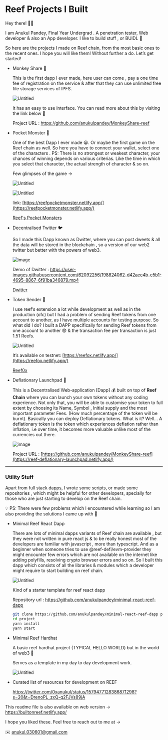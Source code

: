 # Reef Projects I Built

Hey there! 👋🏼

I am Anukul Pandey, Final Year Undergrad . A penetration tester, Web developer & also an App developer. I like to build stuff , or BUIDL 🙂

So here are the projects I made on Reef chain, from the most basic ones to the recent ones. I hope you will like them! Without further a do. Let’s get started!

- Monkey Share 🐒
    
    This is the first dapp I ever made, here user can come , pay a one time fee of registration on the service & after that they can use unlimited free file storage services of IPFS. 
    
    ![Untitled](Reef%20Projects%20I%20Built%208b6b2f8cbbcd48de8846d1d897d0a64c/Untitled.png)
    
    It has an easy to use interface. You can read more about this by visiting the link below 🙂
    
    Project URL : https://github.com/anukulpandey/MonkeyShare-reef
    
- Pocket Monster 🦖
    
    One of the best Dapp I ever made 😀. Or maybe the first game on the Reef chain as well. So here you have to connect your wallet, select one of the characters . PS: There is no strongest or weakest character, your chances of winning depends on various criterias. Like the time in which you select that character, the actual strength of character & so on.
    
    Few glimpses of the game → 
    
    ![Untitled](Reef%20Projects%20I%20Built%208b6b2f8cbbcd48de8846d1d897d0a64c/Untitled%201.png)
    
    ![Untitled](Reef%20Projects%20I%20Built%208b6b2f8cbbcd48de8846d1d897d0a64c/Untitled%202.png)
    
    link: [https://reefpocketmonster.netlify.app/](https://reefpocketmonster.netlify.app/)
    
    [Reef's Pocket Monsters](https://reefpocketmonster.netlify.app/)
    
- Decentralised Twitter 🐦
    
   So I made this Dapp known as Dwitter, where you can post dweets & all the data will be stored in the blockchain , so a version of our web2 twitter but better with the powers of web3.
    
    ![image](https://user-images.githubusercontent.com/62092256/198824050-02ab1758-54a8-4cb9-85f6-6aba4766d937.png)
    
    Demo of Dwitter : 
    https://user-images.githubusercontent.com/62092256/198824062-d42aec4b-c5b1-4695-8867-6f91ba346879.mp4

    [Dwitter](https://dwitter-reef.netlify.app/)
    
- Token Sender 🦊
    
    I use reef’s extension a lot while development as well as in the production (ofc) but I had a problem of sending Reef tokens from one account to another, as I have multiple accounts for testing purpose. So what did I do? I built a DAPP specifically for sending Reef tokens from one account to another 😎 & the transaction fee per transaction is just 1.51 Reefs.
    
    ![Untitled](Reef%20Projects%20I%20Built%208b6b2f8cbbcd48de8846d1d897d0a64c/Untitled%203.png)
    
    It’s available on testnet: [https://reefox.netlify.app/](https://reefox.netlify.app/)
    
    [Reef0x](https://reefox.netlify.app/)

- Deflationary Launchpad 🐒
   
   This is a Decentralised Web-application [Dapp] 💰 built on top of **Reef Chain** where you can launch your own tokens without any coding experience. Not only that, you will be able to customise your token to full extent by choosing its Name, Symbol , Initial supply and the most important parameter Fees. (How much percentage of the token will be burnt). Basically you can deploy Deflationary tokens. What is it? Well... A deflationary token is the token which experiences deflation rather than inflation, i.e over time, it becomes more valuable unlike most of the currencies out there.
    
    ![image](https://user-images.githubusercontent.com/62092256/204230026-28341e61-d43d-46ba-a885-85a19c001185.png)
    
    
    Project URL : [https://github.com/anukulpandey/MonkeyShare-reef](https://reef-deflationary-launchpad.netlify.app/)

---

### Utility Stuff

Apart from full stack dapps, I wrote some scripts, or made some repositories , which might be helpful for other developers, specially for those who are just starting to develop on the Reef chain. 

<aside>
💡 PS: There were few problems which I encountered while learning so I am also providing the solutions I came up with 🙂

</aside>

- Minimal Reef React Dapp
    
    There are lots of minimal dapps variants of Reef chain are available , but they were not written in pure react js & to be really honest most of the developers are familiar with javascript , more than typescript. And as a beginner when someone tries to use @reef-defi/evm-provider they might encounter few errors which are not available on the internet like adding polyfills, resolving crypto browser errors and so on. So I built this dapp which consists of all the libraries & modules which a developer might require to start building on reef chain.
    
    ![Untitled](Reef%20Projects%20I%20Built%208b6b2f8cbbcd48de8846d1d897d0a64c/Untitled%204.png)
    
    Kind of a starter template for reef react dapp
    
    Repository url : https://github.com/anukulpandey/minimal-react-reef-dapp
    
    ```bash
    git clone https://github.com/anukulpandey/minimal-react-reef-dapp project
    cd project
    yarn install 
    yarn start
    ```
    
- Minimal Reef Hardhat
    
    A basic reef hardhat project (TYPICAL HELLO WORLD) but in the world of web3 🙂
    
    Serves as a template in my day to day development work.
    
    ![Untitled](Reef%20Projects%20I%20Built%208b6b2f8cbbcd48de8846d1d897d0a64c/Untitled%205.png)

- Curated list of resources for development on REEF
    
    https://twitter.com/0xanukul/status/1579477128386871298?s=20&t=DrenoPL_zxQ-q2FJVs89jA
  
This readme file is also available on web version  -> https://builtonreef.netlify.app/

I hope you liked these. Feel free to reach out to me at → 

✉️ anukul.030601@gmail.com
